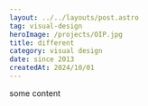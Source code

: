 ```yaml
---
layout: ../../layouts/post.astro
tag: visual-design
heroImage: /projects/OIP.jpg
title: different
category: visual design
date: since 2013
createdAt: 2024/10/01
---
```


some content